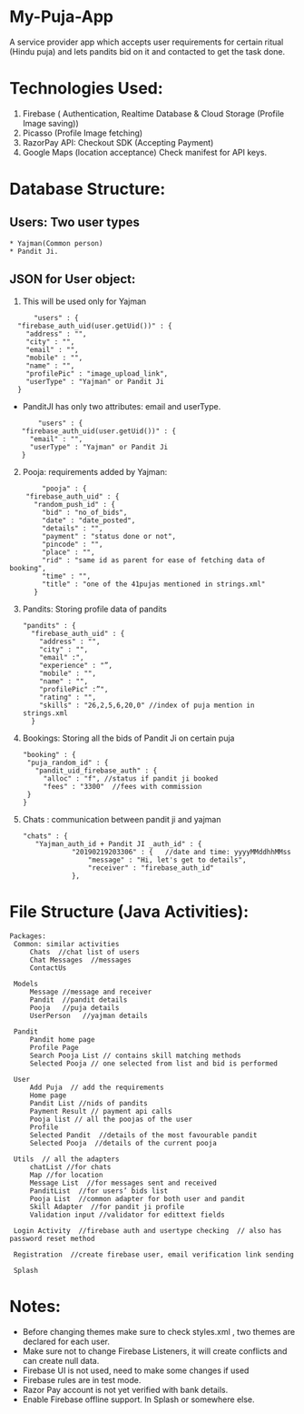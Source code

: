 # My-Puja-App
A service provider app which accepts user requirements for certain ritual (Hindu puja) and lets pandits bid on it and contacted to get the task done.

# Technologies Used: 
 1. Firebase ( Authentication, Realtime Database & Cloud Storage (Profile Image saving))
 2. Picasso (Profile Image fetching)
 3. RazorPay API:  Checkout SDK (Accepting Payment) 
 4. Google Maps (location acceptance) Check manifest for API keys.

# Database Structure:
 ## Users:  Two user types 
    * Yajman(Common person)
    * Pandit Ji.

 ## JSON for User object: 
  1. This will be used only for Yajman 
  
  ~~~
		"users" : {
    "firebase_auth_uid(user.getUid())" : {
      "address" : "",
      "city" : "",
      "email" : "",
      "mobile" : "",
      "name" : "",
      "profilePic" : "image_upload_link",
      "userType" : "Yajman" or Pandit Ji
    }
  ~~~
    
 * PanditJI has only two attributes: email and userType.

 ~~~
		"users" : {
    "firebase_auth_uid(user.getUid())" : {
      "email" : "",
      "userType" : "Yajman" or Pandit Ji
    }
 ~~~

2.  Pooja: requirements added by Yajman:

```
		"pooja" : {
    "firebase_auth_uid" : {
      "random_push_id" : {
        "bid" : "no_of_bids",
        "date" : "date_posted",
        "details" : "",
        "payment" : "status done or not",
        "pincode" : "",
        "place" : "",
        "rid" : "same id as parent for ease of fetching data of booking",
        "time" : "",
        "title" : "one of the 41pujas mentioned in strings.xml"
      }
```

3.  Pandits: Storing profile data of pandits
      
    ~~~
    "pandits" : {
      "firebase_auth_uid" : {
        "address" : "",
        "city" : "",
        "email" :",
        "experience" : "”,
        "mobile" : "",
        "name" : "",
        "profilePic" :”",
        "rating" : "",
        "skills" : "26,2,5,6,20,0" //index of puja mention in strings.xml
      }
    ~~~

4. Bookings: Storing all the bids of Pandit Ji on certain puja

     ~~~
     "booking" : {
      "puja_random_id" : {
        "pandit_uid_firebase_auth" : {
          "alloc" : "f", //status if pandit ji booked
          "fees" : "3300"  //fees with commission
      }
    }
     ~~~

5.  Chats : communication between pandit ji and yajman

    ~~~
    "chats" : {
       "Yajman_auth_id + Pandit JI _auth_id" : {
                "20190219203306" : {   //date and time: yyyyMMddhhMMss
                    "message" : "Hi, let's get to details",
                    "receiver" : "firebase_auth_id"
                },
    ~~~


# File Structure (Java Activities):

 ```
Packages: 
  Common: similar activities
      Chats  //chat list of users
      Chat Messages  //messages
      ContactUs  
      
  Models
      Message //message and receiver
      Pandit  //pandit details
      Pooja   //puja details
      UserPerson   //yajman details

  Pandit
      Pandit home page
      Profile Page
      Search Pooja List // contains skill matching methods
      Selected Pooja // one selected from list and bid is performed
      
  User
      Add Puja  // add the requirements
      Home page
      Pandit List //nids of pandits
      Payment Result // payment api calls 
      Pooja list // all the poojas of the user
      Profile
      Selected Pandit  //details of the most favourable pandit
      Selected Pooja  //details of the current pooja
      
  Utils  // all the adapters
      chatList //for chats 
      Map //for location
      Message List  //for messages sent and received 
      PanditList  //for users’ bids list
      Pooja List  //common adapter for both user and pandit
      Skill Adapter  //for pandit ji profile
      Validation input //validator for edittext fields
      
  Login Activity  //firebase auth and usertype checking  // also has password reset method

  Registration  //create firebase user, email verification link sending

  Splash 

 ```
 
# Notes:
 * Before changing themes make sure to check styles.xml , two themes are declared for each user.
 * Make sure not to change Firebase Listeners, it will create conflicts and can create null data.
 * Firebase UI is not used, need to make some changes if used
 * Firebase rules are in test mode.
 * Razor Pay account is not yet verified with bank details.
 * Enable Firebase offline support. In Splash or somewhere else.
